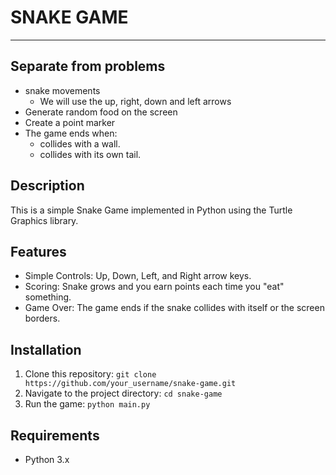 # SNAKE GAME
--------------

[//]: # (version: 1.0)
[//]: # (author: Jose Carlos Limones)
[//]: # (date: 2024-02-01)

## Separate from problems
- snake movements
  - We will use the up, right, down and left arrows
- Generate random food on the screen
- Create a point marker
- The game ends when:
  - collides with a wall.
  - collides with its own tail.

## Description
This is a simple Snake Game implemented in Python using the Turtle Graphics library.

## Features
- Simple Controls: Up, Down, Left, and Right arrow keys.
- Scoring: Snake grows and you earn points each time you "eat" something.
- Game Over: The game ends if the snake collides with itself or the screen borders.

## Installation
1. Clone this repository: `git clone https://github.com/your_username/snake-game.git`
2. Navigate to the project directory: `cd snake-game`
3. Run the game: `python main.py`

## Requirements
- Python 3.x